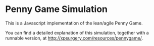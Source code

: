 # Penny Game Simulation

This is a Javascript implementation of the lean/agile Penny Game.

You can find a detailed explanation of this simulation, together
with a runnable version, at http://xpsurgery.com/resources/pennygame/.

